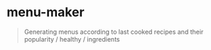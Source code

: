 # menu-maker

> Generating menus according to last cooked recipes and their popularity / healthy / ingredients
